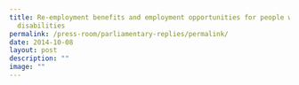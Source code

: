 ```yaml
---
title: Re‑employment benefits and employment opportunities for people with
  disabilities
permalink: /press-room/parliamentary-replies/permalink/
date: 2014-10-08
layout: post
description: ""
image: ""
---
```

